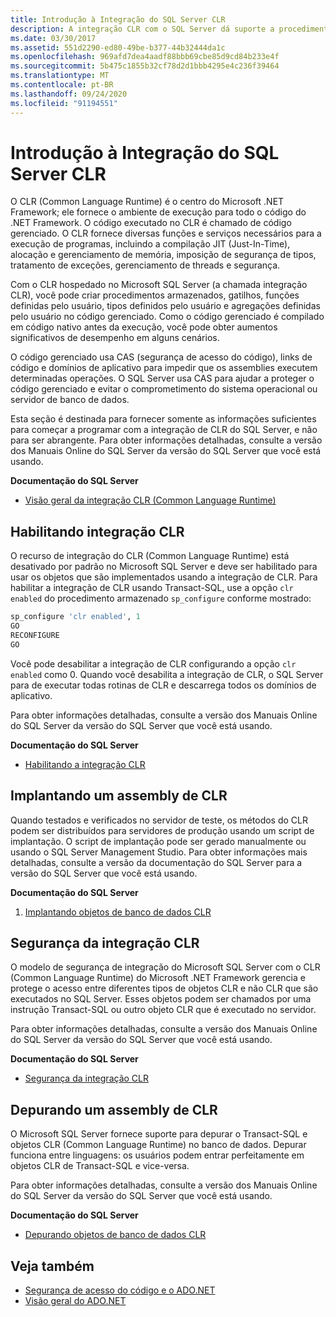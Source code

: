 ```yaml
---
title: Introdução à Integração do SQL Server CLR
description: A integração CLR com o SQL Server dá suporte a procedimentos armazenados, gatilhos, funções definidas pelo usuário, tipos definidos pelo usuário e agregações definidas pelo usuário em código gerenciado.
ms.date: 03/30/2017
ms.assetid: 551d2290-ed80-49be-b377-44b32444da1c
ms.openlocfilehash: 969afd7dea4aadf88bbb69cbe85d9cd84b233e4f
ms.sourcegitcommit: 5b475c1855b32cf78d2d1bbb4295e4c236f39464
ms.translationtype: MT
ms.contentlocale: pt-BR
ms.lasthandoff: 09/24/2020
ms.locfileid: "91194551"
---
```

# <a name="introduction-to-sql-server-clr-integration"></a>Introdução à Integração do SQL Server CLR

O CLR (Common Language Runtime) é o centro do Microsoft .NET Framework; ele fornece o ambiente de execução para todo o código do .NET Framework. O código executado no CLR é chamado de código gerenciado. O CLR fornece diversas funções e serviços necessários para a execução de programas, incluindo a compilação JIT (Just-In-Time), alocação e gerenciamento de memória, imposição de segurança de tipos, tratamento de exceções, gerenciamento de threads e segurança.  
  
 Com o CLR hospedado no Microsoft SQL Server (a chamada integração CLR), você pode criar procedimentos armazenados, gatilhos, funções definidas pelo usuário, tipos definidos pelo usuário e agregações definidas pelo usuário no código gerenciado. Como o código gerenciado é compilado em código nativo antes da execução, você pode obter aumentos significativos de desempenho em alguns cenários.  
  
 O código gerenciado usa CAS (segurança de acesso do código), links de código e domínios de aplicativo para impedir que os assemblies executem determinadas operações. O SQL Server usa CAS para ajudar a proteger o código gerenciado e evitar o comprometimento do sistema operacional ou servidor de banco de dados.  
  
 Esta seção é destinada para fornecer somente as informações suficientes para começar a programar com a integração de CLR do SQL Server, e não para ser abrangente. Para obter informações detalhadas, consulte a versão dos Manuais Online do SQL Server da versão do SQL Server que você está usando.  
  
 **Documentação do SQL Server**  
  
- [Visão geral da integração CLR (Common Language Runtime)](/sql/relational-databases/clr-integration/common-language-runtime-integration-overview)  
  
## <a name="enabling-clr-integration"></a>Habilitando integração CLR  

 O recurso de integração do CLR (Common Language Runtime) está desativado por padrão no Microsoft SQL Server e deve ser habilitado para usar os objetos que são implementados usando a integração de CLR. Para habilitar a integração de CLR usando Transact-SQL, use a opção `clr enabled` do procedimento armazenado `sp_configure` conforme mostrado:  
  
```sql  
sp_configure 'clr enabled', 1  
GO  
RECONFIGURE  
GO  
```  
  
 Você pode desabilitar a integração de CLR configurando a opção `clr enabled` como 0. Quando você desabilita a integração de CLR, o SQL Server para de executar todas rotinas de CLR e descarrega todos os domínios de aplicativo.  
  
 Para obter informações detalhadas, consulte a versão dos Manuais Online do SQL Server da versão do SQL Server que você está usando.  
  
 **Documentação do SQL Server**  
  
- [Habilitando a integração CLR](/sql/relational-databases/clr-integration/clr-integration-enabling)  
  
## <a name="deploying-a-clr-assembly"></a>Implantando um assembly de CLR  

 Quando testados e verificados no servidor de teste, os métodos do CLR podem ser distribuídos para servidores de produção usando um script de implantação. O script de implantação pode ser gerado manualmente ou usando o SQL Server Management Studio. Para obter informações mais detalhadas, consulte a versão da documentação do SQL Server para a versão do SQL Server que você está usando.  
  
 **Documentação do SQL Server**  
  
1. [Implantando objetos de banco de dados CLR](/sql/relational-databases/clr-integration/deploying-clr-database-objects)  
  
## <a name="clr-integration-security"></a>Segurança da integração CLR  

 O modelo de segurança de integração do Microsoft SQL Server com o CLR (Common Language Runtime) do Microsoft .NET Framework gerencia e protege o acesso entre diferentes tipos de objetos CLR e não CLR que são executados no SQL Server. Esses objetos podem ser chamados por uma instrução Transact-SQL ou outro objeto CLR que é executado no servidor.  
  
 Para obter informações detalhadas, consulte a versão dos Manuais Online do SQL Server da versão do SQL Server que você está usando.  
  
 **Documentação do SQL Server**  
  
- [Segurança da integração CLR](/sql/relational-databases/clr-integration/security/clr-integration-security)  
  
## <a name="debugging-a-clr-assembly"></a>Depurando um assembly de CLR  

 O Microsoft SQL Server fornece suporte para depurar o Transact-SQL e objetos CLR (Common Language Runtime) no banco de dados. Depurar funciona entre linguagens: os usuários podem entrar perfeitamente em objetos CLR de Transact-SQL e vice-versa.  
  
 Para obter informações detalhadas, consulte a versão dos Manuais Online do SQL Server da versão do SQL Server que você está usando.  
  
 **Documentação do SQL Server**  
  
- [Depurando objetos de banco de dados CLR](/sql/relational-databases/clr-integration/debugging-clr-database-objects)  
  
## <a name="see-also"></a>Veja também

- [Segurança de acesso do código e o ADO.NET](../code-access-security.md)
- [Visão geral do ADO.NET](../ado-net-overview.md)
